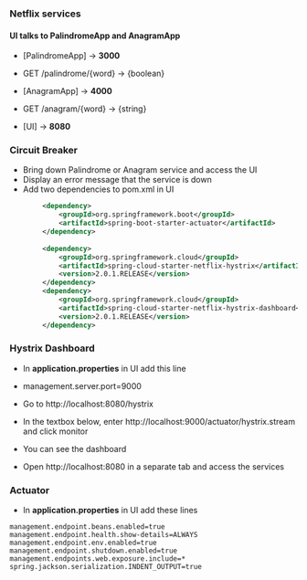 ### Netflix services

#### UI talks to PalindromeApp and AnagramApp

* [PalindromeApp] -> **3000**
* GET /palindrome/{word} -> {boolean}
	
* [AnagramApp]    -> **4000**
* GET /anagram/{word}  ->  {string}

* [UI] -> **8080**

### Circuit Breaker

* Bring down Palindrome or Anagram service and access the UI
* Display an error message that the service is down
* Add two dependencies to pom.xml in UI

```xml
		<dependency>
			<groupId>org.springframework.boot</groupId>
			<artifactId>spring-boot-starter-actuator</artifactId>
		</dependency>
		
		<dependency>
			<groupId>org.springframework.cloud</groupId>
			<artifactId>spring-cloud-starter-netflix-hystrix</artifactId>
			<version>2.0.1.RELEASE</version>
		</dependency>
		<dependency>
			<groupId>org.springframework.cloud</groupId>
			<artifactId>spring-cloud-starter-netflix-hystrix-dashboard</artifactId>
			<version>2.0.1.RELEASE</version>
		</dependency>
```
### Hystrix Dashboard

* In **application.properties** in UI add this line
* management.server.port=9000

* Go to http://localhost:8080/hystrix
* In the textbox below, enter http://localhost:9000/actuator/hystrix.stream and click monitor
* You can see the dashboard


* Open http://localhost:8080 in a separate tab and access the services


### Actuator

* In **application.properties** in UI add these lines

```
management.endpoint.beans.enabled=true
management.endpoint.health.show-details=ALWAYS
management.endpoint.env.enabled=true
management.endpoint.shutdown.enabled=true
management.endpoints.web.exposure.include=*
spring.jackson.serialization.INDENT_OUTPUT=true
```




